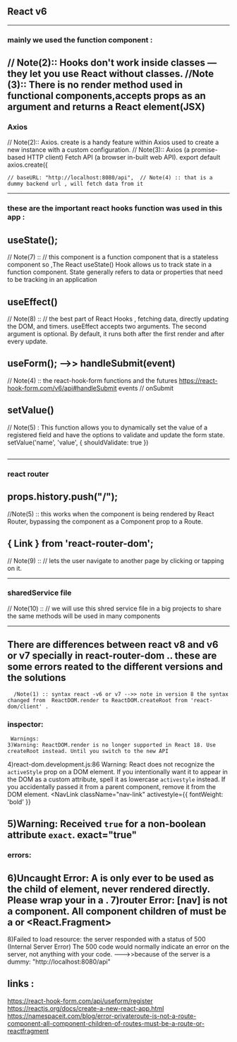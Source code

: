## React v6 
--------------------------------------------------------------------------------------------------
### mainly we used the function component :
// Note(2)::  Hooks don't work inside classes — they let you use React without classes.
//Note (3):: There is no render method used in functional components,accepts props as an argument and returns a React element(JSX)
-------------------------------------------------------------------------------------------------------------------
### Axios
// Note(2):: Axios. create is a handy feature within Axios used to create a new instance with a custom configuration.
// Note(3):: Axios (a promise-based HTTP client) Fetch API (a browser in-built web API).
export default axios.create({

    // baseURL: "http://localhost:8080/api",  // Note(4) :: that is a dummy backend url , will fetch data from it
-------------------------------------------------------------------------------------------------------------------
### these are the important react hooks function was used in this app :  

## useState();  
// Note(7) :: // this component is a function component that is a stateless component so ,The React useState() Hook allows us to track state in a function component. State generally refers to data or properties that need to be tracking in an application

## useEffect()
// Note(8) :: // the best part of React Hooks , fetching data, directly updating the DOM, and timers. useEffect accepts two arguments. The second argument is optional. By default, it runs both after the first render and after every update.

## useForm(); -->> handleSubmit(event)   
// Note(4) ::  the react-hook-form functions and the futures https://react-hook-form.com/v6/api#handleSubmit
      events // onSubmit
      
## setValue() 
 // Note(5) : This function allows you to dynamically set the value of a registered field and have the options to validate and update the form state.
   setValue('name', 'value', { shouldValidate: true })
   
##    
-----------------------------------------------------------------------------------------------------------------------

### react router

## props.history.push("/"); 
//Note(5) :: this works when the component is being rendered by React Router, bypassing the component as a Component prop to a Route.

## { Link } from 'react-router-dom'; 
// Note(9) :: // lets the user navigate to another page by clicking or tapping on it. 

---------------------------------------------------------------------------------------------------------------------

### sharedService file 
// Note(10) :: // we will use this shred service file in a big projects to share the same methods will be used in many components

----------------------------------------------------------------------------------------------------------------------
 
 ## There are differences between react v8 and v6 or v7 specially in react-router-dom .. these are some errors reated to the different versions and the solutions 
      /Note(1) :: syntax react -v6 or v7 -->> note in version 8 the syntax changed from  ReactDOM.render to ReactDOM.createRoot from 'react-dom/client' .
  
  ### inspector:
     Warnings:
    3)Warning: ReactDOM.render is no longer supported in React 18. Use createRoot instead. Until you switch to the new API

   4)react-dom.development.js:86 Warning: React does not recognize the `activeStyle` prop on a DOM element. If you intentionally want it to appear in the DOM as a          custom attribute, spell it as lowercase `activestyle` instead. If you accidentally passed it from a parent component, remove it from the DOM element.
   <NavLink className="nav-link" activestyle={{ fontWeight: 'bold' }} 

   5)Warning: Received `true` for a non-boolean attribute `exact`.
   exact="true" 
   -----------------------------------------------------
  ### errors:
  6)Uncaught Error: A <Route> is only ever to be used as the child of <Routes> element, never rendered directly. Please wrap your <Route> in a <Routes>.
  7)router Error: [nav] is not a <Route> component. All component children of <Routes> must be a <Route> or <React.Fragment>   
 ------------------------------------------------------
  8)Failed to load resource: the server responded with a status of 500 (Internal Server Error)
       The 500 code would normally indicate an error on the server, not anything with your code. --->>because of the server is a dummy: "http://localhost:8080/api"






## links : 

https://react-hook-form.com/api/useform/register
https://reactjs.org/docs/create-a-new-react-app.html
https://namespaceit.com/blog/error-privateroute-is-not-a-route-component-all-component-children-of-routes-must-be-a-route-or-reactfragment

